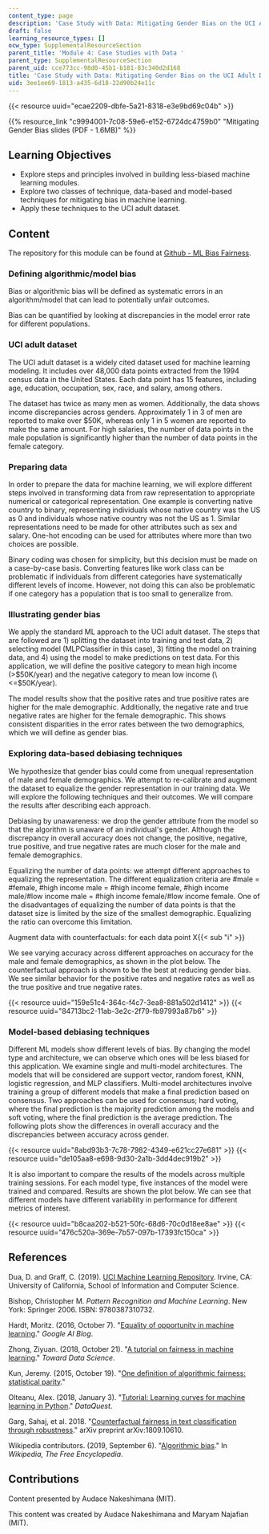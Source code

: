 ```yaml
---
content_type: page
description: 'Case Study with Data: Mitigating Gender Bias on the UCI Adult Database'
draft: false
learning_resource_types: []
ocw_type: SupplementalResourceSection
parent_title: 'Module 4: Case Studies with Data '
parent_type: SupplementalResourceSection
parent_uid: cce773cc-98d0-45b1-b181-83c340d2d168
title: 'Case Study with Data: Mitigating Gender Bias on the UCI Adult Database'
uid: 3ee1ee69-1813-a435-6d18-22d90b24e11c
---
```

{{< resource uuid="ecae2209-dbfe-5a21-8318-e3e9bd69c04b" >}}

{{% resource_link "c9994001-7c08-59e6-e152-6724dc4759b0" "Mitigating Gender Bias slides (PDF - 1.6MB)" %}}

## Learning Objectives

- Explore steps and principles involved in building less-biased machine learning modules.
- Explore two classes of technique, data-based and model-based techniques for mitigating bias in machine learning.
- Apply these techniques to the UCI adult dataset.

## Content

The repository for this module can be found at [Github - ML Bias Fairness](https://github.com/heyaudace/ml-bias-fairness).

### Defining algorithmic/model bias

Bias or algorithmic bias will be defined as systematic errors in an algorithm/model that can lead to potentially unfair outcomes.

Bias can be quantified by looking at discrepancies in the model error rate for different populations.

### UCI adult dataset

The UCI adult dataset is a widely cited dataset used for machine learning modeling. It includes over 48,000 data points extracted from the 1994 census data in the United States. Each data point has 15 features, including age, education, occupation, sex, race, and salary, among others.

The dataset has twice as many men as women. Additionally, the data shows income discrepancies across genders. Approximately 1 in 3 of men are reported to make over $50K, whereas only 1 in 5 women are reported to make the same amount. For high salaries, the number of data points in the male population is significantly higher than the number of data points in the female category.

### Preparing data

In order to prepare the data for machine learning, we will explore different steps involved in transforming data from raw representation to appropriate numerical or categorical representation. One example is converting native country to binary, representing individuals whose native country was the US as 0 and individuals whose native country was not the US as 1. Similar representations need to be made for other attributes such as sex and salary. One-hot encoding can be used for attributes where more than two choices are possible.

Binary coding was chosen for simplicity, but this decision must be made on a case-by-case basis. Converting features like work class can be problematic if individuals from different categories have systematically different levels of income. However, not doing this can also be problematic if one category has a population that is too small to generalize from.

### Illustrating gender bias

We apply the standard ML approach to the UCI adult dataset. The steps that are followed are 1) splitting the dataset into training and test data, 2) selecting model (MLPClassifier in this case), 3) fitting the model on training data, and 4) using the model to make predictions on test data. For this application, we will define the positive category to mean high income (>$50K/year) and the negative category to mean low income (\<=$50K/year).

The model results show that the positive rates and true positive rates are higher for the male demographic. Additionally, the negative rate and true negative rates are higher for the female demographic. This shows consistent disparities in the error rates between the two demographics, which we will define as gender bias.

### Exploring data-based debiasing techniques

We hypothesize that gender bias could come from unequal representation of male and female demographics. We attempt to re-calibrate and augment the dataset to equalize the gender representation in our training data. We will explore the following techniques and their outcomes. We will compare the results after describing each approach.

Debiasing by unawareness: we drop the gender attribute from the model so that the algorithm is unaware of an individual's gender. Although the discrepancy in overall accuracy does not change, the positive, negative, true positive, and true negative rates are much closer for the male and female demographics.

Equalizing the number of data points: we attempt different approaches to equalizing the representation. The different equalization criteria are #male = #female, #high income male = #high income female, #high income male/#low income male = #high income female/#low income female. One of the disadvantages of equalizing the number of data points is that the dataset size is limited by the size of the smallest demographic. Equalizing the ratio can overcome this limitation.

Augment data with counterfactuals: for each data point X{{< sub "i" >}}

We see varying accuracy across different approaches on accuracy for the male and female demographics, as shown in the plot below. The counterfactual approach is shown to be the best at reducing gender bias. We see similar behavior for the positive rates and negative rates as well as the true positive and true negative rates.

{{< resource uuid="159e51c4-364c-f4c7-3ea8-881a502d1412" >}}
{{< resource uuid="84713bc2-11ab-3e2c-2f79-fb97993a87b6" >}}

### Model-based debiasing techniques

Different ML models show different levels of bias. By changing the model type and architecture, we can observe which ones will be less biased for this application. We examine single and multi-model architectures. The models that will be considered are support vector, random forest, KNN, logistic regression, and MLP classifiers. Multi-model architectures involve training a group of different models that make a final prediction based on consensus. Two approaches can be used for consensus; hard voting, where the final prediction is the majority prediction among the models and soft voting, where the final prediction is the average prediction. The following plots show the differences in overall accuracy and the discrepancies between accuracy across gender.

{{< resource uuid="8abd93b3-7c78-7982-4349-e621cc27e681" >}}
{{< resource uuid="de105aa8-e698-9d30-2a1b-3dd4dec919b2" >}}

It is also important to compare the results of the models across multiple training sessions. For each model type, five instances of the model were trained and compared. Results are shown the plot below. We can see that different models have different variability in performance for different metrics of interest.

{{< resource uuid="b8caa202-b521-50fc-68d6-70c0d18ee8ae" >}}
{{< resource uuid="476c520a-369e-7b57-097b-17393fc150ca" >}}

## References

Dua, D. and Graff, C. (2019). [UCI Machine Learning Repository](http://archive.ics.uci.edu/ml). Irvine, CA: University of California, School of Information and Computer Science.

Bishop, Christopher M. *Pattern Recognition and Machine Learning*. New York: Springer 2006. ISBN: 9780387310732.

Hardt, Moritz. (2016, October 7). "[Equality of opportunity in machine learning](https://ai.googleblog.com/2016/10/equality-of-opportunity-in-machine.html)." *Google AI Blog*.

Zhong, Ziyuan. (2018, October 21). "[A tutorial on fairness in machine learning](https://medium.com/data-science/a-tutorial-on-fairness-in-machine-learning-3ff8ba1040cb)." *Toward Data Science*.

Kun, Jeremy. (2015, October 19). "[One definition of algorithmic fairness: statistical parity](https://jeremykun.com/2015/10/19/one-definition-of-algorithmic-fairness-statistical-parity/)." 

Olteanu, Alex. (2018, January 3). "[Tutorial: Learning curves for machine learning in Python](https://www.dataquest.io/blog/learning-curves-machine-learning/)." *DataQuest*.

Garg, Sahaj, et al. 2018. "[Counterfactual fairness in text classification through robustness](https://arxiv.org/abs/1809.10610)." arXiv preprint arXiv:1809.10610.

Wikipedia contributors. (2019, September 6). "[Algorithmic bias](https://en.wikipedia.org/w/index.php?title=Algorithmic_bias&oldid=914352968)." In *Wikipedia, The Free Encyclopedia*. 

## Contributions

Content presented by Audace Nakeshimana (MIT).

This content was created by Audace Nakeshimana and Maryam Najafian (MIT).
